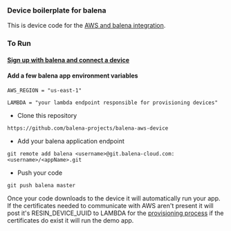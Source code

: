 ### Device boilerplate for balena

This is device code for the [AWS and balena integration](https://github.com/balena-io-projects/balena-aws-lambda).

### To Run

#### [Sign up with balena and connect a device](http://balena.io/docs/learn/getting-started)

#### Add a few balena app environment variables

```
AWS_REGION = "us-east-1"
```
```
LAMBDA = "your lambda endpoint responsible for provisioning devices"
```

* Clone this repository
```
https://github.com/balena-projects/balena-aws-device
```

* Add your balena application endpoint
```
git remote add balena <username>@git.balena-cloud.com:<username>/<appName>.git
```

* Push your code
```
git push balena master
```

Once your code downloads to the device it will automatically run your app. If the certificates needed to communicate with AWS aren't present it will post it's RESIN_DEVICE_UUID to LAMBDA for the [provisioning process](https://github.com/balena-projects/balena-aws-lambda) if the certificates do exist it will run the demo app.
